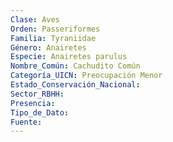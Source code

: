 ```yaml
---
Clase: Aves
Orden: Passeriformes
Familia: Tyraniidae
Género: Anairetes
Especie: Anairetes parulus
Nombre_Común: Cachudito Común
Categoría_UICN: Preocupación Menor
Estado_Conservación_Nacional: 
Sector_RBHH: 
Presencia: 
Tipo_de_Dato: 
Fuente: 
---
```

